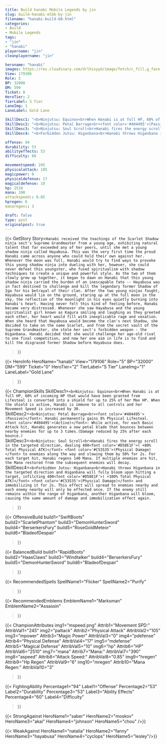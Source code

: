 ```yaml
---
title: Build hanabi Mobile Legends by jin
slug: build-hanabi-mlbb-by-jin
filename: "hanabi-build-60.html"
categories: 
- Build 
- Mobile Legends
tags: 
- "jin"
- "hanabi"
playername: "jin"
cleanplayername: "jin"

heroname: "hanabi"
images: https://res.cloudinary.com/drlhixyyd/image/fetch/c_fill,g_face,f_auto/https://cdn2-build.mobagenie.my.id/p/images/banner/full/hanabi.jpg
View: 179106 
Role: 5 
BP: 32000
DM: 599 
Ticket: 0 
HeroTier: 2 
TierLabel: S Tier 
LaneImg: 1
LaneLabel: Gold Lane 

SkillDesc1: "<b>Ninjutsu: Equinox<br>When Hanabi is at full HP, 60% of incoming HP that would have been granted from Lifesteal is converted into a shield for up to 25% of her Max HP. When the shield is active, Hanabi is immune to all controls and her Movement Speed is increased by 30."   
SkillDesc2: "<b>Ninjutsu: Petal Barrage<br><font color='#404495'>(Passive)</font>: Hanabi permanently gains 8% Physical Lifesteal. <font color='#404495'>(Active)</font>: While active, for each Basic Attack hit, Hanabi generates a new petal blade that bounces between nearby enemies for up to 3 times.(Damage reduced by 25% after each bounce.)"   
SkillDesc3: "<b>Ninjutsu: Soul Scroll<br>Hanabi fires the energy scroll in the targeted direction, dealing 400<font color='#D58E1F'>( +80% Total Physical ATK)</font> <font color='#C53535'>(Physical Damage)</font> to enemies along the way and slowing them by 50% for 2s. For each target hit, Hanabi regens 140 Mana. If multiple enemies are hit, the Mana restored from the subsequent enemies will decay. "   
SkillDesc4: "<b>Forbidden Jutsu: Higanbana<br>Hanabi throws Higanbana in the targeted direction and Higanbana will fully bloom upon hitting a target, infilcting 400<font color='#D58E1F'>( +100% Total Physical ATK)</font> <font color='#C53535'>(Physcial Damage)</font> and immobilizing it for 2s. This effect will spread to enemies nearby and each enemy nearby will only be effected once. If the enemy still remains within the range of Higanbana, another Higanbana will bloom, causing the same amount of damage and immobilization effect again. "  

offense: 94 
durability: 53 
abilityeffects: 53 
difficulty: 60 

movementspeed: 245
physicalattack: 105
magicpower: 0
physicaldefense: 17
magicaldefense: 10
hp: 2510
mana: 390
attackspeed:: 0.85
hpregen: 6
manaregen:: 3

draft: false
type: post
originalpost: true
---
```



{{< GetStory 
Story=` Hanabi received the teachings of the Scarlet Shadow ninja sect's Supreme Grandmaster from a young age, exhibiting natural talent that far exceeded any of her peers, until she met a young shadow ninja called Hayabusa. This was the very first time the proud Hanabi came across anyone who could hold their own against her. Whenever the moon was full, Hanabi would try to find ways to provoke this young shadow ninja into dueling with her, however, she could never defeat this youngster, who fused spiritualism with shadow techniques to create a unique and powerful style. As the two of them slowly grew up together, it began to dawn on Hanabi that this young shadow ninja carried the burden of an inescapable fate -- Hayabusa was in fact destined to challenge and kill the legendary former Shadow of Iga for his betrayal of their clan. After the two young ninjas fought, Hayabusa would lie on the ground, staring up at the full moon in the sky, the reflection of the moonlight in his eyes quietly burning into Hanabi's heart. Having never felt this kind of feeling before, Hanabi became very distressed. Whenever she saw Hayabusa and the young spiritualist girl known as Kagura smiling and laughing as they greeted each other, her heart would fill with inexplicable rage and vexation. When she heard that Hayabusa would become the clan's next Shadow, she decided to take on the name Scarlet, and from the secret vault of the Supreme Grandmaster, she stole her sect's forbidden weapon - the Higanbana. Hanabi decided that she would challenge her age-old rival to one final competition, and now her one aim in life is to find and kill the disgraced former Shadow before Hayabusa does. ` 
>}}

{{< HeroInfo 
HeroName="hanabi" 
View="179106" 
Role="5" 
BP="32000" 
DM="599" 
Ticket="0" 
HeroTier="2" 
TierLabel="S Tier" 
LaneImg="1" 
LaneLabel="Gold Lane" 
>}}
 
{{< ChampionSkills 
SkillDesc1=`<b>Ninjutsu: Equinox<br>When Hanabi is at full HP, 60% of incoming HP that would have been granted from Lifesteal is converted into a shield for up to 25% of her Max HP. When the shield is active, Hanabi is immune to all controls and her Movement Speed is increased by 30.`   
SkillDesc2=`<b>Ninjutsu: Petal Barrage<br><font color='#404495'>(Passive)</font>: Hanabi permanently gains 8% Physical Lifesteal. <font color='#404495'>(Active)</font>: While active, for each Basic Attack hit, Hanabi generates a new petal blade that bounces between nearby enemies for up to 3 times.(Damage reduced by 25% after each bounce.)`   
SkillDesc3=`<b>Ninjutsu: Soul Scroll<br>Hanabi fires the energy scroll in the targeted direction, dealing 400<font color='#D58E1F'>( +80% Total Physical ATK)</font> <font color='#C53535'>(Physical Damage)</font> to enemies along the way and slowing them by 50% for 2s. For each target hit, Hanabi regens 140 Mana. If multiple enemies are hit, the Mana restored from the subsequent enemies will decay. `   
SkillDesc4=`<b>Forbidden Jutsu: Higanbana<br>Hanabi throws Higanbana in the targeted direction and Higanbana will fully bloom upon hitting a target, infilcting 400<font color='#D58E1F'>( +100% Total Physical ATK)</font> <font color='#C53535'>(Physcial Damage)</font> and immobilizing it for 2s. This effect will spread to enemies nearby and each enemy nearby will only be effected once. If the enemy still remains within the range of Higanbana, another Higanbana will bloom, causing the same amount of damage and immobilization effect again. `   
>}}

{{< OffensiveBuild 
build1="SwiftBoots"  
build2="ScarletPhantom" 
build3="DemonHunterSword" 
build4="BerserkersFury" 
build5="RoseGoldMeteor" 
build6="BladeofDespair" 
>}} 

{{< BalancedBuild 
build1="RapidBoots"  
build2="HaasClaws" 
build3="Windtalker" 
build4="BerserkersFury" 
build5="DemonHunterSword" 
build6="BladeofDespair" 
>}}


{{< RecommendedSpells 
SpellName1="Flicker" 
SpellName2="Purify" 
>}}  

{{< RecommendedEmblems 
EmblemName1="Marksman" 
EmblemName2="Assassin" 
>}}   


{{< ChampionAttributes
img1="mspeed.png" Attrib1="Movement SPD:" AttribVal1="245"
img2="pattack" Attrib2="Physical Attack" AttribVal2="105"
img3="mpower" Attrib3="Magic Power" AttribVal3="0"
img4="pdefense" Attrib4="Physical Defense" AttribVal4="17"
img5="mdefense" Attrib5="Magical Defense" AttribVal5="10"
img6="hp" Attrib6="HP" AttribVal6="2510"
img7="mana" Attrib7="Mana:" AttribVal7="390"
img8="aspeed" Attrib8="Attack Speed:" AttribVal8="0.85"
img9="hregen" Attrib9="Hp Regen" AttribVal9="6"
img10="mregen" Attrib10="Mana Regen:" AttribVal10="3"
>}}


{{< FightingAbility
Percentage1="94" Label1="Offense"
Percentage2="53" Label2="Durability"
Percentage3="53" Label3="Ability Effects"
Percentage4="60" Label4="Difficulty"
 >}}

{{< StrongAgainst 
HeroName1="saber"
HeroName2="moskov"
HeroName3="akai"
HeroName4="johnson"
HeroName5="chou"
/>}}

{{< WeakAgainst
HeroName1="natalia"
HeroName2="fanny"
HeroName3="hayabusa"
HeroName4="cyclops"
HeroName5="lesley"/>}}
